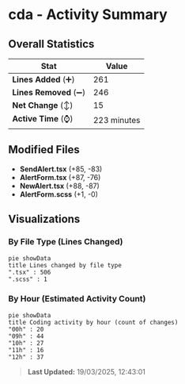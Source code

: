 # cda - Activity Summary 

## Overall Statistics

| Stat                   | Value                                                             |
| ---------------------- | ----------------------------------------------------------------- |
| **Lines Added** (➕)   | 261                                          |
| **Lines Removed** (➖) | 246                                        |
| **Net Change** (↕)    | 15                |
| **Active Time** (⌚)   | 223 minutes |


## Modified Files
- **SendAlert.tsx** (+85, -83)
- **AlertForm.tsx** (+87, -76)
- **NewAlert.tsx** (+88, -87)
- **AlertForm.scss** (+1, -0)

## Visualizations

### By File Type (Lines Changed)

```mermaid
pie showData
title Lines changed by file type
".tsx" : 506
".scss" : 1
```

### By Hour (Estimated Activity Count)

```mermaid
pie showData
title Coding activity by hour (count of changes)
"00h" : 20
"09h" : 44
"10h" : 27
"11h" : 16
"12h" : 37
```


> **Last Updated:** 19/03/2025, 12:43:01